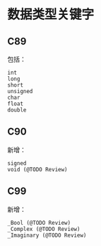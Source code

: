 # 数据类型关键字

## C89

包括：

```
int
long
short
unsigned
char
float
double
```

## C90

新增：

```
signed
void (@TODO Review)
```

## C99

新增：

```
_Bool (@TODO Review)
_Complex (@TODO Review)
_Imaginary (@TODO Review)
```